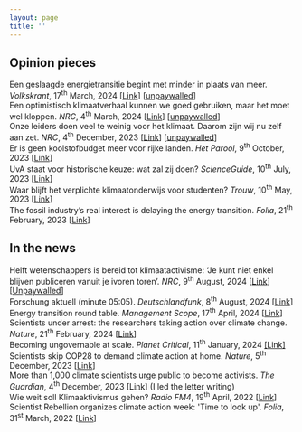 ```yaml
---
layout: page
title: ''
---
```


## Opinion pieces
Een geslaagde energietransitie begint met minder in plaats van meer. *Volkskrant*, 17<sup>th</sup> March, 2024 [[Link](https://www.volkskrant.nl/columns-opinie/opinie-een-geslaagde-energietransitie-begint-met-minder-in-plaats-van-meer~b6513f77/)] [[unpaywalled](https://archive.is/pkyib)] <br>
Een optimistisch klimaatverhaal kunnen we goed gebruiken, maar het moet wel kloppen. *NRC*, 4<sup>th</sup> March, 2024 [[Link](https://www.nrc.nl/nieuws/2024/03/04/klimaatoptimisme-is-nodig-maar-het-moet-wel-feitelijk-zijn-a4191908)] [[unpaywalled](https://archive.is/W2WBC)] <br>
Onze leiders doen veel te weinig voor het klimaat. Daarom zijn wij nu zelf aan zet. *NRC*, 4<sup>th</sup> December, 2023 [[Link](https://www.nrc.nl/nieuws/2023/12/04/onze-leiders-doen-veel-te-weinig-voor-het-klimaat-daarom-zijn-wij-nu-zelf-aan-zet-a4183205)] [[unpaywalled](https://archive.is/G0eob)] <br>
Er is geen koolstofbudget meer voor rijke landen. *Het Parool*, 9<sup>th</sup> October, 2023 [[Link](https://www.parool.nl/columns-opinie/opinie-er-is-geen-koolstofbudget-meer-voor-rijke-landen-stop-met-koolstofgraaien~b40169a8/)] <br>
UvA staat voor historische keuze: wat zal zij doen? *ScienceGuide*, 10<sup>th</sup> July, 2023 [[Link](https://www.scienceguide.nl/2023/07/uva-staat-voor-historische-keuze-wat-zal-zij-doen/)] <br>
Waar blijft het verplichte klimaatonderwijs voor studenten? *Trouw*, 10<sup>th</sup> May, 2023 [[Link](https://www.trouw.nl/opinie/waar-blijft-het-verplichte-klimaatonderwijs-voor-studenten~bd171db8/)] <br>
The fossil industry’s real interest is delaying the energy transition. *Folia*, 21<sup>th</sup> February, 2023 [[Link](https://www.folia.nl/international/155733/the-fossil-industrys-real-interest-is-delaying-the-energy-transition)]

## In the news
Helft wetenschappers is bereid tot klimaatactivisme: ‘Je kunt niet enkel blijven publiceren vanuit je ivoren toren’. *NRC*, 9<sup>th</sup> August, 2024 [[Link](https://www.nrc.nl/nieuws/2024/08/08/helft-wetenschappers-is-bereid-tot-klimaatactivisme-a4862258)] [[Unpaywalled](https://archive.is/ZjLbE)] <br>
Forschung aktuell (minute 05:05). *Deutschlandfunk*, 8<sup>th</sup> August, 2024 [[Link](https://www.deutschlandfunk.de/forschung-aktuell-08-08-2024-komplette-sendung-dlf-cea41dbc-100.html)] <br>
Energy transition round table. *Management Scope*, 17<sup>th</sup> April, 2024 [[Link](https://managementscope.nl/en/interview/future-energy-leaders)] <br>
Scientists under arrest: the researchers taking action over climate change. *Nature*, 21<sup>th</sup> February, 2024 [[Link](https://www.nature.com/articles/d41586-024-00480-3)] <br>
Becoming ungovernable at scale. *Planet Critical*, 11<sup>th</sup> January, 2024 [[Link]](https://www.planetcritical.com/p/becoming-ungovernable-at-scale) <br>
Scientists skip COP28 to demand climate action at home. *Nature*, 5<sup>th</sup> December, 2023 [[Link](https://www.nature.com/articles/d41586-023-03829-2)] <br>
More than 1,000 climate scientists urge public to become activists. *The Guardian*, 4<sup>th</sup> December, 2023 [[Link](https://www.theguardian.com/environment/2023/dec/04/more-than-1000-climate-scientists-urge-public-to-become-activists)] (I led the [letter](https://scientistrebellion.org/sign/) writing) <br>
Wie weit soll Klimaaktivismus gehen? *Radio FM4*, 19<sup>th</sup> April, 2022 [[Link](https://fm4.orf.at/stories/3023630/)] <br>
Scientist Rebellion organizes climate action week: 'Time to look up'. *Folia*, 31<sup>st</sup> March, 2022 [[Link](https://www.folia.nl/international/151115/scientist-rebellion-organizes-climate-action-week-time-to-look-up)] <br>
